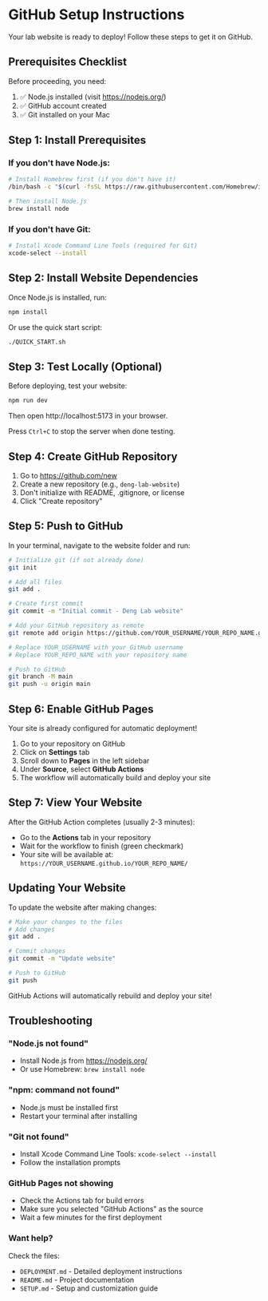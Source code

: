# GitHub Setup Instructions

Your lab website is ready to deploy! Follow these steps to get it on GitHub.

## Prerequisites Checklist

Before proceeding, you need:

1. ✅ Node.js installed (visit https://nodejs.org/)
2. ✅ GitHub account created
3. ✅ Git installed on your Mac

## Step 1: Install Prerequisites

### If you don't have Node.js:
```bash
# Install Homebrew first (if you don't have it)
/bin/bash -c "$(curl -fsSL https://raw.githubusercontent.com/Homebrew/install/HEAD/install.sh)"

# Then install Node.js
brew install node
```

### If you don't have Git:
```bash
# Install Xcode Command Line Tools (required for Git)
xcode-select --install
```

## Step 2: Install Website Dependencies

Once Node.js is installed, run:

```bash
npm install
```

Or use the quick start script:
```bash
./QUICK_START.sh
```

## Step 3: Test Locally (Optional)

Before deploying, test your website:

```bash
npm run dev
```

Then open http://localhost:5173 in your browser.

Press `Ctrl+C` to stop the server when done testing.

## Step 4: Create GitHub Repository

1. Go to https://github.com/new
2. Create a new repository (e.g., `deng-lab-website`)
3. Don't initialize with README, .gitignore, or license
4. Click "Create repository"

## Step 5: Push to GitHub

In your terminal, navigate to the website folder and run:

```bash
# Initialize git (if not already done)
git init

# Add all files
git add .

# Create first commit
git commit -m "Initial commit - Deng Lab website"

# Add your GitHub repository as remote
git remote add origin https://github.com/YOUR_USERNAME/YOUR_REPO_NAME.git

# Replace YOUR_USERNAME with your GitHub username
# Replace YOUR_REPO_NAME with your repository name

# Push to GitHub
git branch -M main
git push -u origin main
```

## Step 6: Enable GitHub Pages

Your site is already configured for automatic deployment!

1. Go to your repository on GitHub
2. Click on **Settings** tab
3. Scroll down to **Pages** in the left sidebar
4. Under **Source**, select **GitHub Actions**
5. The workflow will automatically build and deploy your site

## Step 7: View Your Website

After the GitHub Action completes (usually 2-3 minutes):

- Go to the **Actions** tab in your repository
- Wait for the workflow to finish (green checkmark)
- Your site will be available at: `https://YOUR_USERNAME.github.io/YOUR_REPO_NAME/`

## Updating Your Website

To update the website after making changes:

```bash
# Make your changes to the files
# Add changes
git add .

# Commit changes
git commit -m "Update website"

# Push to GitHub
git push
```

GitHub Actions will automatically rebuild and deploy your site!

## Troubleshooting

### "Node.js not found"
- Install Node.js from https://nodejs.org/
- Or use Homebrew: `brew install node`

### "npm: command not found"
- Node.js must be installed first
- Restart your terminal after installing

### "Git not found"
- Install Xcode Command Line Tools: `xcode-select --install`
- Follow the installation prompts

### GitHub Pages not showing
- Check the Actions tab for build errors
- Make sure you selected "GitHub Actions" as the source
- Wait a few minutes for the first deployment

### Want help?
Check the files:
- `DEPLOYMENT.md` - Detailed deployment instructions
- `README.md` - Project documentation
- `SETUP.md` - Setup and customization guide
